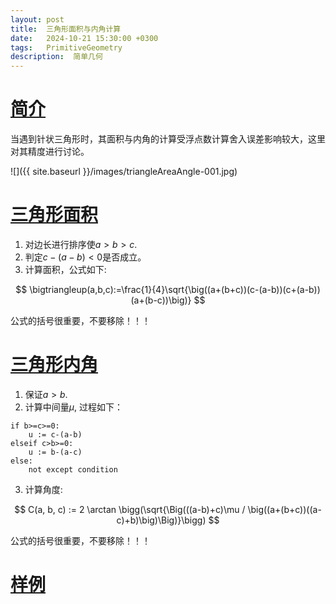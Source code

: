 ```yaml
---
layout: post
title:  三角形面积与内角计算
date:   2024-10-21 15:30:00 +0300
tags:   PrimitiveGeometry
description:  简单几何
---
```


# [简介](#简介)

当遇到针状三角形时，其面积与内角的计算受浮点数计算舍入误差影响较大，这里对其精度进行讨论。

![]({{ site.baseurl }}/images/triangleAreaAngle-001.jpg)  

# [三角形面积](#三角形面积)

1. 对边长进行排序使$a>b>c$.     
2. 判定$c-(a-b)<0$是否成立。    
3. 计算面积，公式如下:     

$$
\bigtriangleup(a,b,c):=\frac{1}{4}\sqrt{\big((a+(b+c))(c-(a-b))(c+(a-b))(a+(b-c))\big)}
$$

公式的括号很重要，不要移除！！！

# [三角形内角](#三角形内角)

1. 保证$a>b$.   
2. 计算中间量$\mu$, 过程如下：
```
if b>=c>=0:
    u := c-(a-b)
elseif c>b>=0:
    u := b-(a-c)
else:
    not except condition
```
3. 计算角度:

$$
C(a, b, c) := 2 \arctan \bigg(\sqrt{\Big(((a-b)+c)\mu / \big((a+(b+c))((a-c)+b)\big)\Big)}\bigg)
$$

公式的括号很重要，不要移除！！！

# [样例](样例)

$$$$


